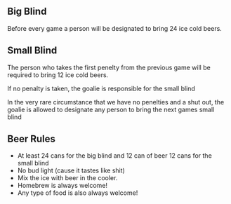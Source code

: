 ## Big Blind
Before every game a person will be designated to bring 24 ice cold beers.

## Small Blind
The person who takes the first penelty from the previous game will be required to bring 12 ice cold beers.

If no penalty is taken, the goalie is responsible for the small blind

In the very rare circumstance that we have no penelties and a shut out, the goalie is allowed to designate any person to bring the next games small blind


## Beer Rules
- At least 24 cans for the big blind and 12 can of beer 12 cans for the small blind
- No bud light (cause it tastes like shit)
- Mix the ice with beer in the cooler.
- Homebrew is always welcome!
- Any type of food is also always welcome!
  
